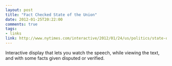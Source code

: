 ```yaml
---
layout: post
title: "Fact Checked State of the Union"
date: 2012-01-25T20:22:00
comments: true
tags:
- links
link: http://www.nytimes.com/interactive/2012/01/24/us/politics/state-of-the-union-2012-video-transcript.html?hp?_pu=nJZoxi24
---
```

Interactive display that lets you watch the speech, while viewing the text, and with some facts given disputed or verified.
